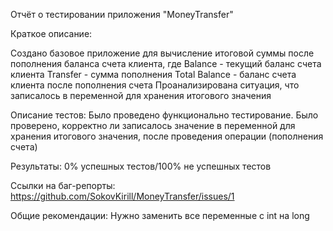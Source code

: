 Отчёт о тестировании приложения "MoneyTransfer"

Краткое описание: 

Создано базовое приложение для вычисление итоговой суммы после пополнения баланса счета клиента, где
Balance - текущий баланс счета клиента
Transfer - сумма пополнения
Total Balance - баланс счета клиента после пополнения счета
Проанализирована ситуация, что записалось в переменной для хранения итогового значения

Описание тестов:
Было проведено функционально тестирование. 
Было проверено, корректно ли записалось значение в переменной для хранения итогового значения, после проведения операции (пополнения счета)

Результаты:
0% успешных тестов/100% не успешных тестов

Ссылки на баг-репорты:
https://github.com/SokovKirill/MoneyTransfer/issues/1


Общие рекомендации:
Нужно заменить все переменные с int на long
